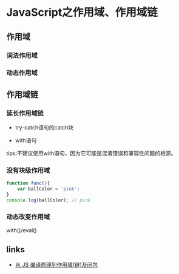 # JavaScript之作用域、作用域链

## 作用域

### 词法作用域

### 动态作用域

## 作用域链

### 延长作用域链

- try-catch语句的catch块

- with语句

tips:不建议使用with语句，因为它可能是混淆错误和兼容性问题的根源。

### 没有块级作用域

```javascript
function func(){
    var ballColor = 'pink';
}
console.log(ballColor); // pink
```

### 动态改变作用域

with()/eval()

## links

- [从 JS 编译原理到作用域(链)及闭包](https://juejin.im/post/6844903814231916557)
